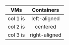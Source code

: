 | VMs      |  Containers   |
|----------|:-------------:|
| col 1 is |  left-aligned |
| col 2 is |    centered   |
| col 3 is | right-aligned |
